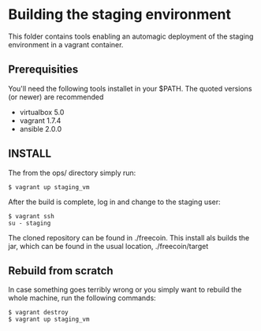 # Building the staging environment

This folder contains tools enabling an automagic deployment of the staging environment in a vagrant container.


## Prerequisities

You'll need the following tools installet in your $PATH. The quoted versions (or newer) are recommended
* virtualbox 5.0
* vagrant 1.7.4
* ansible 2.0.0


## INSTALL

The from the ops/ directory simply run:

```
$ vagrant up staging_vm
```

After the build is complete, log in and change to the staging user:

```
$ vagrant ssh
su - staging
```

The cloned repository can be found in ./freecoin. This install als builds the jar, which can be found in the usual location, ./freecoin/target

## Rebuild from scratch
In case something goes terribly wrong or you simply want to rebuild the whole machine, run the following commands:

```
$ vagrant destroy
$ vagrant up staging_vm
```

